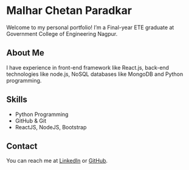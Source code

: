 # Malhar Chetan Paradkar
Welcome to my personal portfolio! I’m a Final-year ETE graduate at Government College of Engineering Nagpur.

## About Me
I have experience in front-end framework like React.js, back-end technologies like node.js, NoSQL databases like MongoDB and Python programming.

## Skills
- Python Programming
- GitHub & Git
- ReactJS, NodeJS, Bootstrap

## Contact
You can reach me at [LinkedIn](https://www.linkedin.com/in/malhar-paradkar-97a88b230) or [GitHub](https://github.com/malharparadkar1205).
